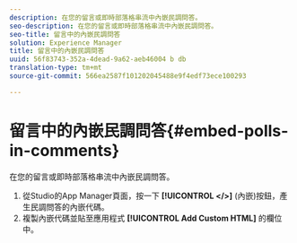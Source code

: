 ```yaml
---
description: 在您的留言或即時部落格串流中內嵌民調問答。
seo-description: 在您的留言或即時部落格串流中內嵌民調問答。
seo-title: 留言中的內嵌民調問答
solution: Experience Manager
title: 留言中的內嵌民調問答
uuid: 56f83743-352a-4dead-9a62-aeb46004 b db
translation-type: tm+mt
source-git-commit: 566ea2587f101202045488e9f4edf73ece100293

---
```



# 留言中的內嵌民調問答{#embed-polls-in-comments}

在您的留言或即時部落格串流中內嵌民調問答。

1. 從Studio的App Manager頁面，按一下 **[!UICONTROL </>]** (內嵌)按鈕，產生民調問答的內嵌代碼。
1. 複製內嵌代碼並貼至應用程式 **[!UICONTROL Add Custom HTML]** 的欄位中。
